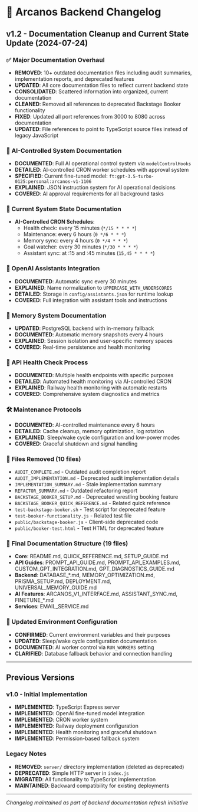 # 📄 Arcanos Backend Changelog

## v1.2 - Documentation Cleanup and Current State Update (2024-07-24)

### ✅ Major Documentation Overhaul
- **REMOVED**: 10+ outdated documentation files including audit summaries, implementation reports, and deprecated features
- **UPDATED**: All core documentation files to reflect current backend state
- **CONSOLIDATED**: Scattered information into organized, current documentation
- **CLEANED**: Removed all references to deprecated Backstage Booker functionality
- **FIXED**: Updated all port references from 3000 to 8080 across documentation
- **UPDATED**: File references to point to TypeScript source files instead of legacy JavaScript

### 🤖 AI-Controlled System Documentation
- **DOCUMENTED**: Full AI operational control system via `modelControlHooks`
- **DETAILED**: AI-controlled CRON worker schedules with approval system
- **SPECIFIED**: Current fine-tuned model: `ft:gpt-3.5-turbo-0125:personal:arcanos-v1-1106`
- **EXPLAINED**: JSON instruction system for AI operational decisions
- **COVERED**: AI approval requirements for all background tasks

### 🔧 Current System State Documentation
- **AI-Controlled CRON Schedules**:
  - Health check: every 15 minutes (`*/15 * * * *`)
  - Maintenance: every 6 hours (`0 */6 * * *`)
  - Memory sync: every 4 hours (`0 */4 * * *`)
  - Goal watcher: every 30 minutes (`*/30 * * * *`)
  - Assistant sync: at :15 and :45 minutes (`15,45 * * * *`)

### 🤖 OpenAI Assistants Integration
- **DOCUMENTED**: Automatic sync every 30 minutes
- **EXPLAINED**: Name normalization to `UPPERCASE_WITH_UNDERSCORES`
- **DETAILED**: Storage in `config/assistants.json` for runtime lookup
- **COVERED**: Full integration with assistant tools and instructions

### 💾 Memory System Documentation
- **UPDATED**: PostgreSQL backend with in-memory fallback
- **DOCUMENTED**: Automatic memory snapshots every 4 hours
- **EXPLAINED**: Session isolation and user-specific memory spaces
- **COVERED**: Real-time persistence and health monitoring

### 🔧 API Health Check Process
- **DOCUMENTED**: Multiple health endpoints with specific purposes
- **DETAILED**: Automated health monitoring via AI-controlled CRON
- **EXPLAINED**: Railway health monitoring with automatic restarts
- **COVERED**: Comprehensive system diagnostics and metrics

### 🛠 Maintenance Protocols
- **DOCUMENTED**: AI-controlled maintenance every 6 hours
- **DETAILED**: Cache cleanup, memory optimization, log rotation
- **EXPLAINED**: Sleep/wake cycle configuration and low-power modes
- **COVERED**: Graceful shutdown and signal handling

### 🧹 Files Removed (10 files)
- `AUDIT_COMPLETE.md` - Outdated audit completion report
- `AUDIT_IMPLEMENTATION.md` - Deprecated audit implementation details
- `IMPLEMENTATION_SUMMARY.md` - Stale implementation summary
- `REFACTOR_SUMMARY.md` - Outdated refactoring report
- `BACKSTAGE_BOOKER_SETUP.md` - Deprecated wrestling booking feature
- `BACKSTAGE_BOOKER_QUICK_REFERENCE.md` - Related quick reference
- `test-backstage-booker.sh` - Test script for deprecated feature
- `test-booker-functionality.js` - Related test file
- `public/backstage-booker.js` - Client-side deprecated code
- `public/booker-test.html` - Test HTML for deprecated feature

### 📁 Final Documentation Structure (19 files)
- **Core**: README.md, QUICK_REFERENCE.md, SETUP_GUIDE.md
- **API Guides**: PROMPT_API_GUIDE.md, PROMPT_API_EXAMPLES.md, CUSTOM_GPT_INTEGRATION.md, GPT_DIAGNOSTICS_GUIDE.md
- **Backend**: DATABASE_*.md, MEMORY_OPTIMIZATION.md, PRISMA_SETUP.md, DEPLOYMENT.md, UNIVERSAL_MEMORY_GUIDE.md
- **AI Features**: ARCANOS_V1_INTERFACE.md, ASSISTANT_SYNC.md, FINETUNE_*.md
- **Services**: EMAIL_SERVICE.md

### 🔄 Updated Environment Configuration
- **CONFIRMED**: Current environment variables and their purposes
- **UPDATED**: Sleep/wake cycle configuration documentation
- **DOCUMENTED**: AI worker control via `RUN_WORKERS` setting
- **CLARIFIED**: Database fallback behavior and connection handling

---

## Previous Versions

### v1.0 - Initial Implementation
- **IMPLEMENTED**: TypeScript Express server
- **IMPLEMENTED**: OpenAI fine-tuned model integration
- **IMPLEMENTED**: CRON worker system
- **IMPLEMENTED**: Railway deployment configuration
- **IMPLEMENTED**: Health monitoring and graceful shutdown
- **IMPLEMENTED**: Permission-based fallback system

### Legacy Notes
- **REMOVED**: `server/` directory implementation (deleted as deprecated)
- **DEPRECATED**: Simple HTTP server in `index.js`
- **MIGRATED**: All functionality to TypeScript implementation
- **MAINTAINED**: Backward compatibility for existing deployments

---

*Changelog maintained as part of backend documentation refresh initiative*